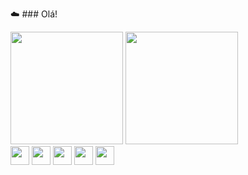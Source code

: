 ☁️ ### Olá!
<div>
  <img height="180em" src="https://github-readme-stats.vercel.app/api?username=viniciusm0raes&show_icons=true&theme=gruvbox">
  <img height="180em" src="https://github-readme-stats.vercel.app/api/top-langs/?username=viniciusm0raes&layout=compact">
</div>

<div>
  <img align="center" height="30" weight="40" src="https://cdn.jsdelivr.net/gh/devicons/devicon/icons/html5/html5-original-wordmark.svg"/>
  <img align="center" height="30" weight="40" src="https://cdn.jsdelivr.net/gh/devicons/devicon/icons/css3/css3-original-wordmark.svg"/>
  <img align="center" height="30" weight="40" src="https://cdn.jsdelivr.net/gh/devicons/devicon/icons/wordpress/wordpress-plain-wordmark.svg"/>
  <img align="center" height="30" weight="40" src="https://cdn.jsdelivr.net/gh/devicons/devicon/icons/python/python-original-wordmark.svg"/>
  <img align="center" height="30" weight="40" src="https://cdn.jsdelivr.net/gh/devicons/devicon/icons/azure/azure-original.svg"/>
</div>
